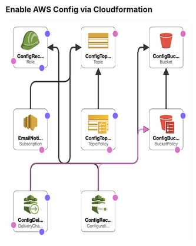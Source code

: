 ## Enable AWS Config via Cloudformation


<p align="center"><img src="image.png" class="inline" height=600 width=600/></p>
